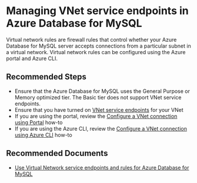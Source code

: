 <properties
    pageTitle="Managing VNet service endpoints in Azure Database for MySQL"
    description="Managing VNet service endpoints in Azure Database for MySQL"
    service="microsoft.dbformysql"
    resource="servers"
    authors="jan-eng"
    ms.author="janeng"
    displayOrder="220"
    selfHelpType="resource"
    supportTopicIds="32640097"
    resourceTags="servers, databases"
    productPesIds="16221"
    cloudEnvironments="public"
    articleId="62501419-052f-4574-bfca-0e75ed50141f"
/>

# Managing VNet service endpoints in Azure Database for MySQL

Virtual network rules are firewall rules that control whether your Azure Database for MySQL server accepts connections from a particular subnet in a virtual network. Virtual network rules can be configured using the Azure portal and Azure CLI.

## **Recommended Steps**

* Ensure that the Azure Database for MySQL uses the General Purpose or Memory optimized tier. The Basic tier does not support VNet service endpoints.
* Ensure that you have turned on [VNet service endpoints](https://docs.microsoft.com/azure/virtual-network/virtual-network-service-endpoints-overview) for your VNet
* If you are using the portal, review the [Configure a VNet connection using Portal](https://docs.microsoft.com/azure/mysql/howto-manage-vnet-using-portal/) how-to
* If you are using the Azure CLI, review the [Configure a VNet connection using Azure CLI](https://docs.microsoft.com/azure/mysql/howto-manage-vnet-using-cli/) how-to

## **Recommended Documents**

* [Use Virtual Network service endpoints and rules for Azure Database for MySQL](https://docs.microsoft.com/azure/mysql/concepts-data-access-and-security-vnet/)
